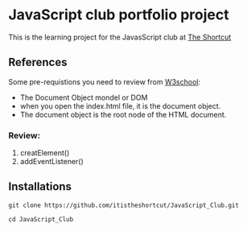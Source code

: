 # JavaScript club portfolio project

This is the learning project for the JavasScript club at [The Shortcut](https://theshortcut.org)

## References

Some pre-requistions you need to review from  [W3school](https://www.w3schools.com/jsref/dom_obj_document.asp):
- The Document Object mondel or DOM
- when you open the index.html file, it is the document object. 
- The document object is the root node of the HTML document.

### Review: 

1. creatElement()
2. addEventListener()


## Installations

`git clone https://github.com/itistheshortcut/JavaScript_Club.git`

`cd JavaScript_Club`
